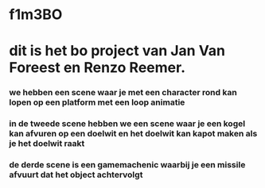 # f1m3BO
# dit is het bo project van Jan Van Foreest en Renzo Reemer.
### we hebben een scene waar je met een character rond kan lopen op een platform met een loop animatie
### in de tweede scene hebben we een scene waar je een kogel kan afvuren op een doelwit en het doelwit kan kapot maken als je het doelwit raakt
### de derde scene is een gamemachenic waarbij je een missile afvuurt dat het object achtervolgt
